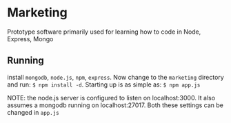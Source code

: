 Marketing
=========

Prototype software primarily used for learning how to code in Node, Express, Mongo

Running
-------

install `mongodb`, `node.js`, `npm`, `express`. Now change to the `marketing` directory and run: `$ npm install -d`. Starting up is as simple as: `$ npm app.js`

NOTE: the node.js server is configured to listen on localhost:3000. It also assumes a mongodb running on localhost:27017. Both these settings can be changed in `app.js`
